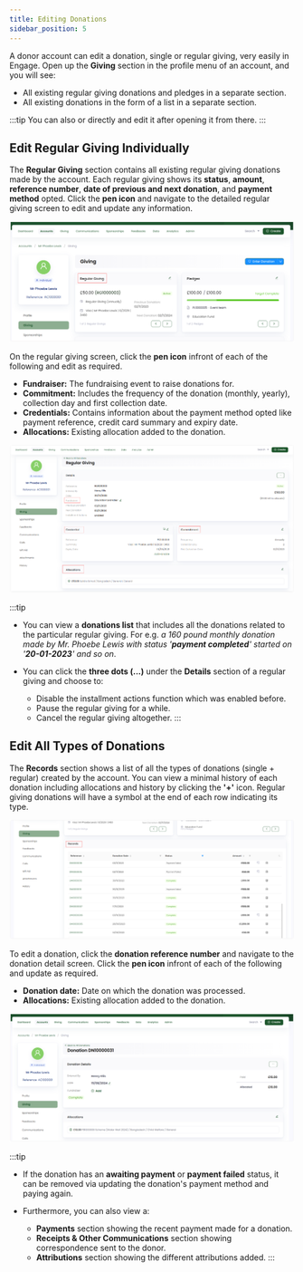 ```yaml
---
title: Editing Donations
sidebar_position: 5
---
```


A donor account can edit a donation, single or regular giving, very easily in Engage. Open up the **Giving** section in the profile menu of an account, and you will see:

- All existing regular giving donations and pledges in a separate section.
- All existing donations in the form of a list in a separate section.

:::tip
You can also <K2Link route="docs/engage/donations/searching-donations/" text="search for a donation" isInternal /> or <K2Link route="docs/engage/donations/searching-regular-giving/" text="regular giving" isInternal /> directly and edit it after opening it from there.
:::

## Edit Regular Giving Individually

The **Regular Giving** section contains all existing regular giving donations made by the account. Each regular giving shows its **status**, **amount**, **reference number**, **date of previous and next donation**, and **payment method** opted. Click the **pen icon** and navigate to the detailed regular giving screen to edit and update any information.

![View Regular Giving Section](./view-regular-giving.png)

On the regular giving screen, click the **pen icon** infront of each of the following and edit as required.

- **Fundraiser:** The fundraising event to raise donations for.
- **Commitment:** Includes the frequency of the donation (monthly, yearly), collection day and first collection date.
- **Credentials:** Contains information about the payment method opted like payment reference, credit card summary and expiry date.
- **Allocations:** Existing allocation added to the donation.

![Detailed regular giving](./detailed-regular-giving.png)

:::tip
- You can view a **donations list** that includes all the donations related to the particular regular giving. For e.g. *a 160 pound monthly donation made by Mr. Phoebe Lewis with status '**payment completed**' started on '**20-01-2023**' and so on*.  
- You can click the **three dots (...)** under the **Details** section of a regular giving and choose to: 

    - Disable the installment actions function which was enabled before. 
    - Pause the regular giving for a while.
    - Cancel the regular giving altogether.
:::

## Edit All Types of Donations

The **Records** section shows a list of all the types of donations (single + regular) created by the account. You can view a minimal history of each donation including allocations and history by clicking the **'+'** icon. Regular giving donations will have a symbol at the end of each row indicating its type.

![Records of All Donations](./record-list.png)

To edit a donation, click the **donation reference number** and navigate to the donation detail screen. Click the **pen icon** infront of each of the following and update as required.   

- **Donation date:** Date on which the donation was processed.
- **Allocations:** Existing allocation added to the donation.

![donation detail screen](./donation-detail-screen.png)

:::tip
- If the donation has an **awaiting payment** or **payment failed** status, it can be removed via updating the donation's payment method and paying again.
- Furthermore, you can also view a:

    - **Payments** section showing the recent payment made for a donation.
    - **Receipts & Other Communications** section showing correspondence sent to the donor.
    - **Attributions** section showing the different attributions added. 
:::
